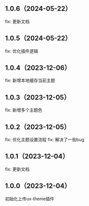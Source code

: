 ## 1.0.6（2024-05-22）
fix: 更新文档
## 1.0.5（2024-05-22）
fix: 优化插件逻辑
## 1.0.4（2023-12-06）
fix: 新增本地缓存当前主题
## 1.0.3（2023-12-05）
fix: 新增多个主题色
## 1.0.2（2023-12-05）
fix: 优化主题设置流程
fix: 解决了一些bug
## 1.0.1（2023-12-04）
fix: 更新文档
## 1.0.0（2023-12-04）
初始化上传ux-theme插件
